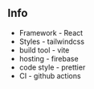 ## Info
* Framework - React
* Styles - tailwindcss
* build tool - vite
* hosting - firebase
* code style - prettier
* CI - github actions
